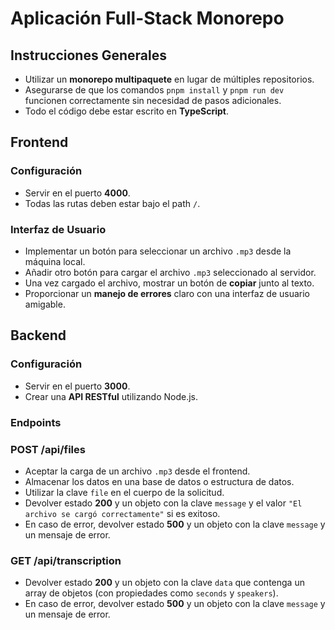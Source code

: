 # Aplicación Full-Stack Monorepo

## Instrucciones Generales

- Utilizar un **monorepo multipaquete** en lugar de múltiples repositorios.
- Asegurarse de que los comandos `pnpm install` y `pnpm run dev` funcionen correctamente sin necesidad de pasos adicionales.
- Todo el código debe estar escrito en **TypeScript**.

## Frontend

### Configuración

- Servir en el puerto **4000**.
- Todas las rutas deben estar bajo el path `/`.

### Interfaz de Usuario

- Implementar un botón para seleccionar un archivo `.mp3` desde la máquina local.
- Añadir otro botón para cargar el archivo `.mp3` seleccionado al servidor.
- Una vez cargado el archivo, mostrar un botón de **copiar** junto al texto.
- Proporcionar un **manejo de errores** claro con una interfaz de usuario amigable.

## Backend

### Configuración

- Servir en el puerto **3000**.
- Crear una **API RESTful** utilizando Node.js.

### Endpoints

### POST /api/files

- Aceptar la carga de un archivo `.mp3` desde el frontend.
- Almacenar los datos en una base de datos o estructura de datos.
- Utilizar la clave `file` en el cuerpo de la solicitud.
- Devolver estado **200** y un objeto con la clave `message` y el valor `"El archivo se cargó correctamente"` si es exitoso.
- En caso de error, devolver estado **500** y un objeto con la clave `message` y un mensaje de error.

### GET /api/transcription

- Devolver estado **200** y un objeto con la clave `data` que contenga un array de objetos (con propiedades como `seconds` y `speakers`).
- En caso de error, devolver estado **500** y un objeto con la clave `message` y un mensaje de error.